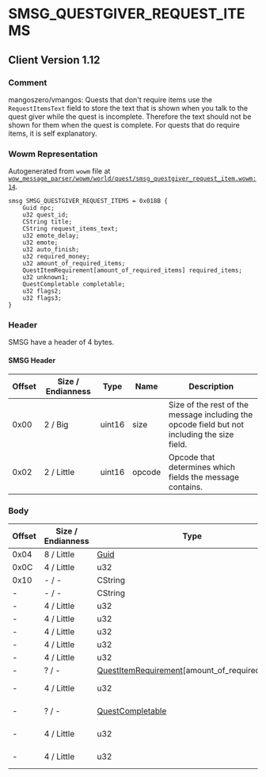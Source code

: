 # SMSG_QUESTGIVER_REQUEST_ITEMS

## Client Version 1.12

### Comment

mangoszero/vmangos: Quests that don't require items use the `RequestItemsText` field to store the text that is shown when you talk to the quest giver while the quest is incomplete. Therefore the text should not be shown for them when the quest is complete. For quests that do require items, it is self explanatory.

### Wowm Representation

Autogenerated from `wowm` file at [`wow_message_parser/wowm/world/quest/smsg_questgiver_request_item.wowm:14`](https://github.com/gtker/wow_messages/tree/main/wow_message_parser/wowm/world/quest/smsg_questgiver_request_item.wowm#L14).
```rust,ignore
smsg SMSG_QUESTGIVER_REQUEST_ITEMS = 0x018B {
    Guid npc;
    u32 quest_id;
    CString title;
    CString request_items_text;
    u32 emote_delay;
    u32 emote;
    u32 auto_finish;
    u32 required_money;
    u32 amount_of_required_items;
    QuestItemRequirement[amount_of_required_items] required_items;
    u32 unknown1;
    QuestCompletable completable;
    u32 flags2;
    u32 flags3;
}
```
### Header

SMSG have a header of 4 bytes.

#### SMSG Header

| Offset | Size / Endianness | Type   | Name   | Description |
| ------ | ----------------- | ------ | ------ | ----------- |
| 0x00   | 2 / Big           | uint16 | size   | Size of the rest of the message including the opcode field but not including the size field.|
| 0x02   | 2 / Little        | uint16 | opcode | Opcode that determines which fields the message contains.|

### Body

| Offset | Size / Endianness | Type | Name | Description | Comment |
| ------ | ----------------- | ---- | ---- | ----------- | ------- |
| 0x04 | 8 / Little | [Guid](../spec/packed-guid.md) | npc |  |  |
| 0x0C | 4 / Little | u32 | quest_id |  |  |
| 0x10 | - / - | CString | title |  |  |
| - | - / - | CString | request_items_text |  |  |
| - | 4 / Little | u32 | emote_delay |  |  |
| - | 4 / Little | u32 | emote |  |  |
| - | 4 / Little | u32 | auto_finish |  |  |
| - | 4 / Little | u32 | required_money |  |  |
| - | 4 / Little | u32 | amount_of_required_items |  |  |
| - | ? / - | [QuestItemRequirement](questitemrequirement.md)[amount_of_required_items] | required_items |  |  |
| - | 4 / Little | u32 | unknown1 |  | cmangos/vmangos/mangoszero: All set to 0x02 |
| - | ? / - | [QuestCompletable](questcompletable.md) | completable |  | cmangos/vmangos/mangoszero: Called flags1. |
| - | 4 / Little | u32 | flags2 |  | cmangos/vmangos/mangoszero: set to 0x04 |
| - | 4 / Little | u32 | flags3 |  | cmangos/vmangos/mangoszero: set to 0x08 |

